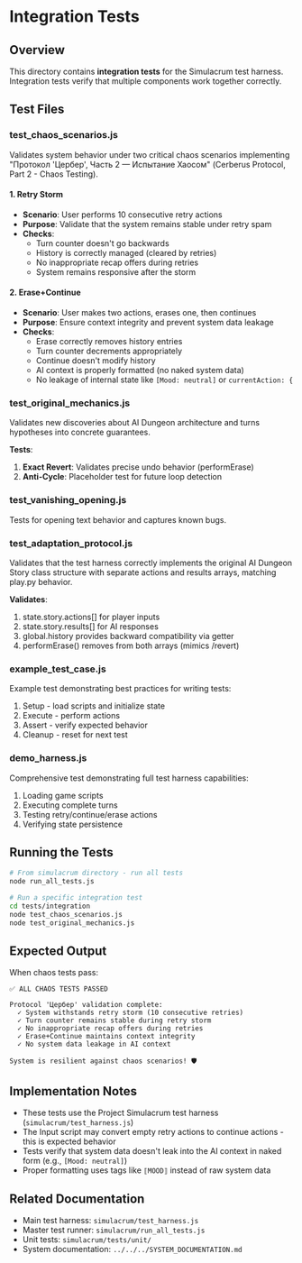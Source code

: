 # Integration Tests

## Overview

This directory contains **integration tests** for the Simulacrum test harness. Integration tests verify that multiple components work together correctly.

## Test Files

### test_chaos_scenarios.js

Validates system behavior under two critical chaos scenarios implementing "Протокол 'Цербер', Часть 2 — Испытание Хаосом" (Cerberus Protocol, Part 2 - Chaos Testing).

#### 1. Retry Storm
- **Scenario**: User performs 10 consecutive retry actions
- **Purpose**: Validate that the system remains stable under retry spam
- **Checks**:
  - Turn counter doesn't go backwards
  - History is correctly managed (cleared by retries)
  - No inappropriate recap offers during retries
  - System remains responsive after the storm

#### 2. Erase+Continue
- **Scenario**: User makes two actions, erases one, then continues
- **Purpose**: Ensure context integrity and prevent system data leakage
- **Checks**:
  - Erase correctly removes history entries
  - Turn counter decrements appropriately
  - Continue doesn't modify history
  - AI context is properly formatted (no naked system data)
  - No leakage of internal state like `[Mood: neutral]` or `currentAction: {`

### test_original_mechanics.js

Validates new discoveries about AI Dungeon architecture and turns hypotheses into concrete guarantees.

**Tests**:
1. **Exact Revert**: Validates precise undo behavior (performErase)
2. **Anti-Cycle**: Placeholder test for future loop detection

### test_vanishing_opening.js

Tests for opening text behavior and captures known bugs.

### test_adaptation_protocol.js

Validates that the test harness correctly implements the original AI Dungeon Story class structure with separate actions and results arrays, matching play.py behavior.

**Validates**:
1. state.story.actions[] for player inputs
2. state.story.results[] for AI responses
3. global.history provides backward compatibility via getter
4. performErase() removes from both arrays (mimics /revert)

### example_test_case.js

Example test demonstrating best practices for writing tests:
1. Setup - load scripts and initialize state
2. Execute - perform actions
3. Assert - verify expected behavior
4. Cleanup - reset for next test

### demo_harness.js

Comprehensive test demonstrating full test harness capabilities:
1. Loading game scripts
2. Executing complete turns
3. Testing retry/continue/erase actions
4. Verifying state persistence

## Running the Tests

```bash
# From simulacrum directory - run all tests
node run_all_tests.js

# Run a specific integration test
cd tests/integration
node test_chaos_scenarios.js
node test_original_mechanics.js
```

## Expected Output

When chaos tests pass:
```
✅ ALL CHAOS TESTS PASSED

Protocol 'Цербер' validation complete:
  ✓ System withstands retry storm (10 consecutive retries)
  ✓ Turn counter remains stable during retry storm
  ✓ No inappropriate recap offers during retries
  ✓ Erase+Continue maintains context integrity
  ✓ No system data leakage in AI context

System is resilient against chaos scenarios! 🛡️
```

## Implementation Notes

- These tests use the Project Simulacrum test harness (`simulacrum/test_harness.js`)
- The Input script may convert empty retry actions to continue actions - this is expected behavior
- Tests verify that system data doesn't leak into the AI context in naked form (e.g., `[Mood: neutral]`)
- Proper formatting uses tags like `⟦MOOD⟧` instead of raw system data

## Related Documentation

- Main test harness: `simulacrum/test_harness.js`
- Master test runner: `simulacrum/run_all_tests.js`
- Unit tests: `simulacrum/tests/unit/`
- System documentation: `../../../SYSTEM_DOCUMENTATION.md`
